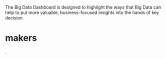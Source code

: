 The Big Data Dashboard is designed to highlight the ways that Big Data can help to put more valuable, business-focused insights into the hands of key decision <h1>makers</h1>. 
